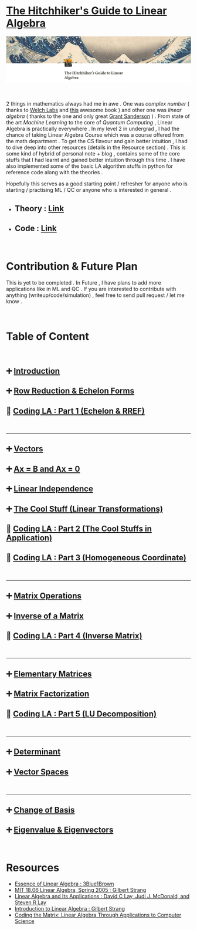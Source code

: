 # [**The Hitchhiker's Guide to Linear Algebra**](https://www.notion.so/The-Hitchhiker-s-Guide-to-Linear-Algebra-25d07ed3ae3344468fa8faaae9c82fc7)
 
![](home.PNG)

&nbsp;

2 things in mathematics always had me in awe . One was _complex number_ ( thanks to [Welch Labs](https://youtube.com/playlist?list=PLiaHhY2iBX9g6KIvZ_703G3KJXapKkNaF) and [this](https://press.princeton.edu/books/paperback/9780691169248/an-imaginary-tale) awesome book ) and other one was _linear algebra_ ( thanks to the one and only great [Grant Sanderson](https://youtube.com/playlist?list=PLZHQObOWTQDPD3MizzM2xVFitgF8hE_ab) ) . From state of the art _Machine Learning_ to the core of _Quantum Computing_ , Linear Algebra is practically everywhere . In my level 2 in undergrad , I had the chance of taking Linear Algebra Course which was a course offered from the math department . To get the CS flavour and gain better intuition , I had to dive deep into other resources (details in the Resource section) . This is some kind of hybrid of personal note + blog , contains some of the core stuffs that I had learnt and gained better intuition through this time . I have also implemented some of the basic LA algorithm stuffs in python for reference code along with the theories .

Hopefully this serves as a good starting point / refresher for anyone who is starting / practising ML / QC or anyone who is interested in general .

- ## Theory : [Link](https://tinyurl.com/zarif98sjsLA)
- ## Code : [Link](https://github.com/zarif98sjs/The-Hitchhiker-s-Guide-to-Linear-Algebra/tree/main/Code)

&nbsp;

# **Contribution & Future Plan**

This is yet to be completed . In Future , I have plans to add more applications like in ML and QC . If you are interested to contribute with anything (writeup/code/simulation) , feel free to send pull request / let me know .

&nbsp;

# **Table of Content**

&nbsp;

## ➕ [Introduction](https://www.notion.so/Introduction-a4092131b794423aa27038cf9fb7d120)

## ➕ [Row Reduction & Echelon Forms](https://www.notion.so/Row-Reduction-Echelon-Forms-8a331eca1c4f476e9af3237d84162306)

## 🧐 [Coding LA : Part 1 (Echelon & RREF)](https://www.notion.so/Coding-LA-Part-1-Echelon-RREF-bb4ed11a9cee45d0afdf854e5ec6b78f)

&nbsp;

---

## ➕ [Vectors](https://www.notion.so/Vectors-e79564b225a04691a75fb04606bbaff4)

## ➕ [Ax = B and Ax = 0](https://www.notion.so/Ax-B-and-Ax-0-138a8c862d5e415a981a9e2559e7bc01)

## ➕ [Linear Independence](https://www.notion.so/Linear-Independence-645683e79e454ecf8396b3d5a5432712)

## ➕ [The Cool Stuff (Linear Transformations)](https://www.notion.so/The-Cool-Stuff-Linear-Transformations-2a034ca510314f71abb555fd14a78f91)

## 🧐 [Coding LA : Part 2 (The Cool Stuffs in Application)](https://www.notion.so/Coding-LA-Part-2-The-Cool-Stuffs-in-Application-61b9dedc031b48c9b68e58acef0e3cb1)

## 🧐 [Coding LA : Part 3 (Homogeneous Coordinate)](https://www.notion.so/Coding-LA-Part-3-Homogeneous-Coordinate-072633b36466478d805413b0c10f975b)

&nbsp;

---

## ➕ [Matrix Operations](https://www.notion.so/Matrix-Operations-d4d2074591b7434bbcbc4dbdd4d96612)

## ➕ [Inverse of a Matrix](https://www.notion.so/Inverse-of-a-Matrix-0abaf212388c4002b92305c55aa7c031)

## 🧐 [Coding LA : Part 4 (Inverse Matrix)](https://www.notion.so/Coding-LA-Part-4-Inverse-Matrix-dedef7c20b01417e84e6c04964e25eb2)

&nbsp;

---

## ➕ [Elementary Matrices](https://www.notion.so/Elementary-Matrices-630288049c02453cab88270807436f23)

## ➕ [Matrix Factorization](https://www.notion.so/Matrix-Factorization-965dd45b4ff6468c8bf5be16f486e204)

## 🧐 [Coding LA : Part 5 (LU Decomposition)](https://www.notion.so/Coding-LA-Part-5-LU-Decomposition-2f83c8902912403f8c55b461a0ab71c9)

&nbsp;

---

## ➕ [Determinant](https://www.notion.so/Determinant-47b784f28190412e834632451e835655)

## ➕ [Vector Spaces](https://www.notion.so/Vector-Spaces-6cd1f0443fb34293a35bd14c8ea76d07)

&nbsp;

---

## ➕ [Change of Basis](https://www.notion.so/Vector-Spaces-6cd1f0443fb34293a35bd14c8ea76d07)

## ➕ [Eigenvalue & Eigenvectors](https://www.notion.so/Eigenvalue-Eigenvectors-d79751c45596442d9f6f9e572d8b2ec8)

&nbsp;

# **Resources**

- [Essence of Linear Algebra : 3Blue1Brown](https://youtube.com/playlist?list=PLZHQObOWTQDPD3MizzM2xVFitgF8hE_ab)
- [MIT 18.06 Linear Algebra, Spring 2005 : Gilbert Strang](https://youtube.com/playlist?list=PLE7DDD91010BC51F8)
- [Linear Algebra and Its Applications : David C Lay, Judi J. McDonald, and Steven R Lay](https://math.berkeley.edu/~yonah/files/Linear%20Algebra.pdf)
- [Introduction to Linear Algebra : Gilbert Strang](https://math.mit.edu/~gs/linearalgebra/)
- [Coding the Matrix: Linear Algebra Through Applications to Computer Science](https://codingthematrix.com/)